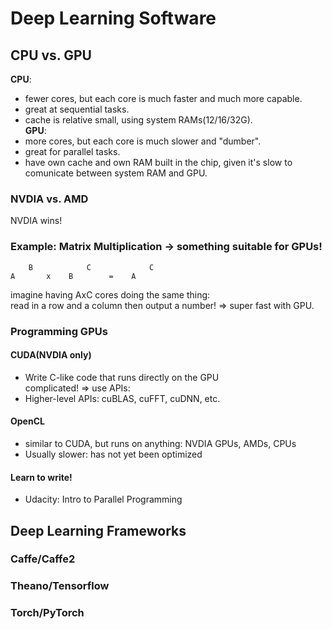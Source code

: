 
# Deep Learning Software


## CPU vs. GPU
**CPU**:  
* fewer cores, but each core is much faster and much more capable.   
* great at sequential tasks.  
* cache is relative small, using system RAMs(12/16/32G).  
**GPU**:  
* more cores, but each core is much slower and "dumber".  
* great for parallel tasks.  
* have own cache and own RAM built in the chip, given it's slow to comunicate between system RAM and GPU.   

### NVDIA vs. AMD
NVDIA wins!

### Example: Matrix Multiplication -> something suitable for GPUs!
```
    B            C             C
A       x    B        =    A
```
imagine having AxC cores doing the same thing:  
read in a row and a column then output a number!  => super fast with GPU.  

### Programming GPUs
#### CUDA(NVDIA only)
* Write C-like code that runs directly on the GPU  
complicated! => use APIs:  
* Higher-level APIs: cuBLAS, cuFFT, cuDNN, etc.  
#### OpenCL
* similar to CUDA, but runs on anything: NVDIA GPUs, AMDs, CPUs  
* Usually slower: has not yet been optimized  
  
#### Learn to write!
* Udacity: Intro to Parallel Programming  

## Deep Learning Frameworks
### Caffe/Caffe2
### Theano/Tensorflow
### Torch/PyTorch
